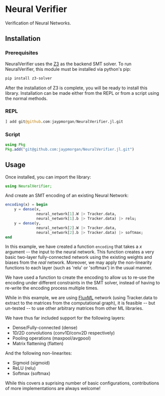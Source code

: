 # Neural Verifier

Verification of Neural Networks.

## Installation

### Prerequisites 

NeuralVerifier uses the [Z3](https://github.com/Z3Prover/z3) as the backend SMT solver. To run NeuralVerifier, this module must be installed via python's pip:

```bash
pip install z3-solver
```

After the installation of Z3 is complete, you will be ready to install this library. Installation can be made either from the REPL or from a script using the normal methods.

### REPL

```julia
] add git@github.com:jaypmorgan/NeuralVerifier.jl.git
```

### Script

```julia
using Pkg
Pkg.add("git@github.com:jaypmorgan/NeuralVerifier.jl.git")
```

## Usage

Once installed, you can import the library:

```julia
using NeuralVerifier;
```

And create an SMT encoding of an existing Neural Network:

```julia
encoding(x) = begin
    y = dense(x,
              neural_network[1].W |> Tracker.data,
              neural_network[1].b |> Tracker.data) |> relu;
    y = dense(y,
              neural_network[2].W |> Tracker.data,
              neural_network[2].b |> Tracker.data) |> softmax;
end
```

In this example, we have created a function `encoding` that takes a $x$ argument -- the input to the neural network. This function creates a very basic two-layer fully-connected network using the existing weights and biases from the _real_ network. Moreover, we may apply the non-linearity functions to each layer (such as 'relu' or 'softmax') in the usual manner.

We have used a function to create the encoding to allow us to re-use the encoding under different constraints in the SMT solver, instead of having to re-write the encoding process multiple times.

While in this example, we are using [FluxML](https://fluxml.ai) network (using Tracker.data to extract to the matrices from the computational graph), it is feasible -- but un-tested -- to use other arbitrary matrices from other ML libraries.

We have thus far included support for the following layers:

- Dense/Fully-connected (dense)
- 1D/2D convolutions (conv1D/conv2D respectively)
- Pooling operations (maxpool/avgpool)
- Matrix flattening (flatten)

And the following non-linearites:

- Sigmoid (sigmoid)
- ReLU (relu)
- Softmax (softmax)

While this covers a suprising number of basic configurations, contributions of more implementations are always welcome!
